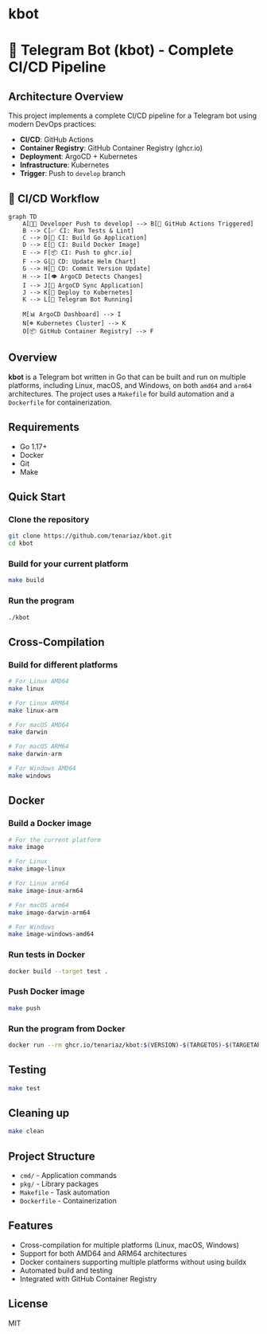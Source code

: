 # kbot

# 🤖 Telegram Bot (kbot) - Complete CI/CD Pipeline

## Architecture Overview

This project implements a complete CI/CD pipeline for a Telegram bot using modern DevOps practices:

- **CI/CD**: GitHub Actions
- **Container Registry**: GitHub Container Registry (ghcr.io)
- **Deployment**: ArgoCD + Kubernetes
- **Infrastructure**: Kubernetes
- **Trigger**: Push to `develop` branch

## 🔄 CI/CD Workflow

```mermaid
graph TD
    A[🧑‍💻 Developer Push to develop] --> B[🔧 GitHub Actions Triggered]
    B --> C[✅ CI: Run Tests & Lint]
    C --> D[🔨 CI: Build Go Application]
    D --> E[🐳 CI: Build Docker Image]
    E --> F[📦 CI: Push to ghcr.io]
    F --> G[📝 CD: Update Helm Chart]
    G --> H[💾 CD: Commit Version Update]
    H --> I[👁️ ArgoCD Detects Changes]
    I --> J[🔄 ArgoCD Sync Application]
    J --> K[🚀 Deploy to Kubernetes]
    K --> L[🤖 Telegram Bot Running]

    M[📊 ArgoCD Dashboard] --> I
    N[☸️ Kubernetes Cluster] --> K
    O[📦 GitHub Container Registry] --> F
```

## Overview

**kbot** is a Telegram bot written in Go that can be built and run on multiple platforms, including Linux, macOS, and Windows, on both `amd64` and `arm64` architectures. The project uses a `Makefile` for build automation and a `Dockerfile` for containerization.

## Requirements

-   Go 1.17+
-   Docker
-   Git
-   Make

## Quick Start

### Clone the repository

```bash
git clone https://github.com/tenariaz/kbot.git
cd kbot
```

### Build for your current platform

```bash
make build
```

### Run the program

```bash
./kbot
```

## Cross-Compilation

### Build for different platforms

```bash
# For Linux AMD64
make linux

# For Linux ARM64
make linux-arm

# For macOS AMD64
make darwin

# For macOS ARM64
make darwin-arm

# For Windows AMD64
make windows
```

## Docker

### Build a Docker image

```bash
# For the current platform
make image

# For Linux
make image-linux

# For Linux arm64
make image-inux-arm64

# For macOS arm64
make image-darwin-arm64

# For Windows
make image-windows-amd64
```




### Run tests in Docker


```bash
docker build --target test .
```

### Push Docker image

```bash
make push
```

### Run the program from Docker

```bash
docker run --rm ghcr.io/tenariaz/kbot:$(VERSION)-$(TARGETOS)-$(TARGETARCH)
```

## Testing
```bash
make test
```

## Cleaning up

```bash
make clean
```

## Project Structure

-   `cmd/` - Application commands
-   `pkg/` - Library packages
-   `Makefile` - Task automation
-   `Dockerfile` - Containerization

## Features

-   Cross-compilation for multiple platforms (Linux, macOS, Windows)
-   Support for both AMD64 and ARM64 architectures
-   Docker containers supporting multiple platforms without using buildx
-   Automated build and testing
-   Integrated with GitHub Container Registry

## License

MIT
